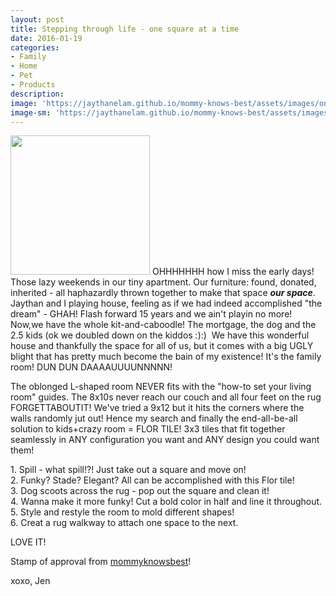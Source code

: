 ```yaml
---
layout: post
title: Stepping through life - one square at a time
date: 2016-01-19
categories:
- Family
- Home
- Pet
- Products
description:
image: 'https://jaythanelam.github.io/mommy-knows-best/assets/images/one-square.jpg'
image-sm: 'https://jaythanelam.github.io/mommy-knows-best/assets/images/one-square.jpg'
---
```


<img src="https://jaythanelam.github.io/mommy-knows-best/assets/images/stepping-party.jpeg" style="width: 223px;"/>
OHHHHHHH how I miss the early days! Those lazy weekends in our tiny apartment. Our furniture: found, donated, inherited - all haphazardly thrown together to make that space <strong><em>our space</em></strong>. Jaythan and I playing house, feeling as if we had indeed accomplished "the dream" - GHAH! Flash forward 15 years and we ain't playin no more! Now,we have the whole kit-and-caboodle! The mortgage, the dog and the 2.5 kids (ok we doubled down on the kiddos :):)  We have this wonderful house and thankfully the space for all of us, but it comes with a big UGLY blight that has pretty much become the bain of my existence! It's the family room! DUN DUN DAAAAUUUUNNNNN!

The oblonged L-shaped room NEVER fits with the "how-to set your living room" guides. The 8x10s never reach our couch and all four feet on the rug FORGETTABOUTIT! We've tried a 9x12 but it hits the corners where the walls randomly jut out! Hence my search and finally the end-all-be-all solution to kids+crazy room = FLOR TILE! 3x3 tiles that fit together seamlessly in ANY configuration you want and ANY design you could want them!

<p>
  1. Spill - what spill!?! Just take out a square and move on!<br />
  2. Funky? Stade? Elegant? All can be accomplished with this Flor tile!<br />
  3. Dog scoots across the rug - pop out the square and clean it!<br />
  4. Wanna make it more funky! Cut a bold color in half and line it throughout.<br />
  5. Style and restyle the room to mold different shapes!<br />
  6. Creat a rug walkway to attach one space to the next.<br />
</p>

LOVE IT!

Stamp of approval from <a href="http://mommyknowsbest.co">mommyknowsbest</a>!

xoxo,
Jen
